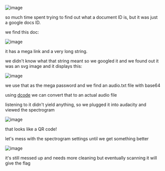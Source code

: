 ![image](https://github.com/petriQore/Securinets-2024-Darkest-Hour-CTF/assets/123587287/4a572e4c-ade6-4a6c-b785-59288bea8a17)

so much time spent trying to find out what a document ID is, but it was just a google docs ID.

we find this doc: 

![image](https://github.com/petriQore/Securinets-2024-Darkest-Hour-CTF/assets/123587287/ead12914-36ee-4d8f-933a-0e1bf8584663)

it has a mega link and a very long string.

we didn't know what that string meant so we googled it and we found out it was an svg image and it displays this:

![image](https://github.com/petriQore/Securinets-2024-Darkest-Hour-CTF/assets/123587287/d497a9ff-f8c7-4c99-a688-47c637045df7)

we use that as the mega password and we find an audio.txt file with base64

using [dcode](https://www.dcode.fr/base-64-encoding) we can convert that to an actual audio file

listening to it didn't yield anything, so we plugged it into audacity and viewed the spectrogram

![image](https://github.com/petriQore/Securinets-2024-Darkest-Hour-CTF/assets/123587287/8af4648a-b2d8-40b7-8b5f-50f5fce446f2)

that looks like a QR code!

let's mess with the spectrogram settings until we get something better

![image](https://github.com/petriQore/Securinets-2024-Darkest-Hour-CTF/assets/123587287/7322615c-a15f-4838-86bd-aee2d32967be)

it's still messed up and needs more cleaning but eventually scanning it will give the flag

